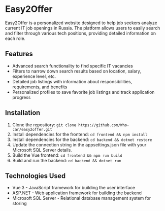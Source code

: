 # Easy2Offer

Easy2Offer is a personalized website designed to help job seekers analyze current IT job openings in Russia. The platform allows users to easily search and filter through various tech positions, providing detailed information on each role.

## Features

- Advanced search functionality to find specific IT vacancies
- Filters to narrow down search results based on location, salary, experience level, etc.
- Detailed job listings with information about responsibilities, requirements, and benefits
- Personalized profiles to save favorite job listings and track application progress

## Installation

1. Clone the repository: `git clone https://github.com/Who-car/easy2offer.git`
2. Install dependencies for the frontend: `cd frontend && npm install`
3. Install dependencies for the backend: `cd backend && dotnet restore`
4. Update the connection string in the appsettings.json file with your Microsoft SQL Server details.
5. Build the Vue frontend: `cd frontend && npm run build`
6. Build and run the backend: `cd backend && dotnet run`

## Technologies Used

- Vue 3 - JavaScript framework for building the user interface
- ASP.NET - Web application framework for building the backend
- Microsoft SQL Server - Relational database management system for storing
